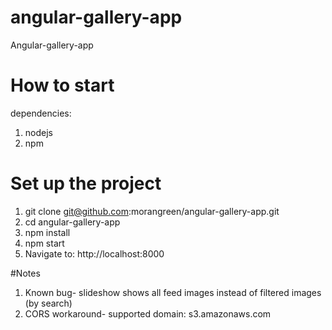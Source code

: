 # angular-gallery-app
Angular-gallery-app

# How to start
dependencies:
  1. nodejs
  2. npm

# Set up the project
1. git clone git@github.com:morangreen/angular-gallery-app.git
2. cd angular-gallery-app
3. npm install
4. npm start
5. Navigate to: http://localhost:8000

#Notes
1. Known bug- slideshow shows all feed images instead of filtered images (by search)
2. CORS workaround- supported domain: s3.amazonaws.com
